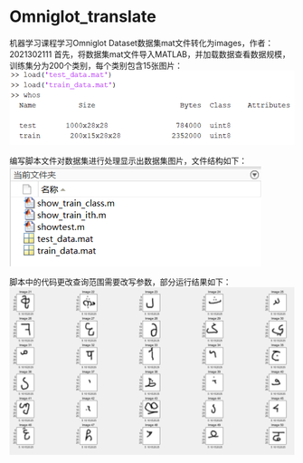 # Omniglot_translate
机器学习课程学习Omniglot Dataset数据集mat文件转化为images，作者：2021302111
首先，将数据集mat文件导入MATLAB，并加载数据查看数据规模，训练集分为200个类别，每个类别包含15张图片：
![Image Description](images/load.png)





编写脚本文件对数据集进行处理显示出数据集图片，文件结构如下：
![Image Description](images/cons.png)





脚本中的代码更改查询范围需要改写参数，部分运行结果如下：
![Image Description](images/result.png)
